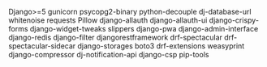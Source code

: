 Django>=5
gunicorn
psycopg2-binary
python-decouple
dj-database-url
whitenoise
requests
Pillow
django-allauth
django-allauth-ui
django-crispy-forms
django-widget-tweaks
slippers
django-pwa
django-admin-interface
django-redis
django-filter
djangorestframework
drf-spectacular
drf-spectacular-sidecar
django-storages
boto3
drf-extensions
weasyprint
django-compressor
dj-notification-api
django-csp
pip-tools